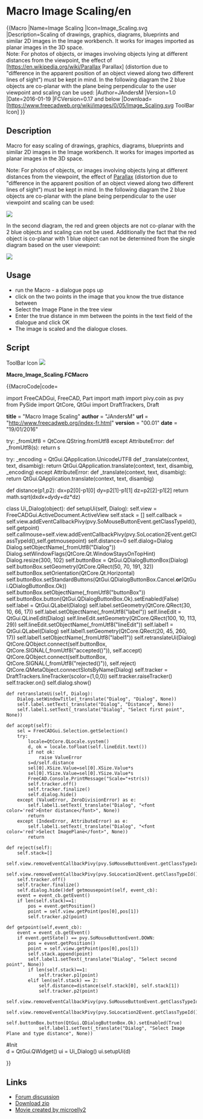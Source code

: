 # Macro Image Scaling/en

 {{Macro
|Name=Image Scaling
|Icon=Image_Scaling.svg
|Description=Scaling of drawings, graphics, diagrams, blueprints and similar 2D images in the Image workbench. It works for images imported as planar images in the 3D space.<br/>Note: For photos of objects, or images involving objects lying at different distances from the viewpoint, the effect of [https://en.wikipedia.org/wiki/Parallax Parallax] (distortion due to "difference in the apparent position of an object viewed along two different lines of sight") must be kept in mind. In the following diagram the 2 blue objects are co-planar with the plane being perpendicular to the user viewpoint and scaling can be used:
|Author=JAndersM
|Version=1.0
|Date=2016-01-19
|FCVersion=0.17 and below
|Download=[https://www.freecadweb.org/wiki/images/0/05/Image_Scaling.svg ToolBar Icon]
}}

## Description

Macro for easy scaling of drawings, graphics, diagrams, blueprints and similar 2D images in the Image workbench. It works for images imported as planar images in the 3D space.

Note: For photos of objects, or images involving objects lying at different distances from the viewpoint, the effect of [Parallax](https://en.wikipedia.org/wiki/Parallax) (distortion due to \"difference in the apparent position of an object viewed along two different lines of sight\") must be kept in mind. In the following diagram the 2 blue objects are co-planar with the plane being perpendicular to the user viewpoint and scaling can be used:

![](images/Perspective.png )

In the second diagram, the red and green objects are not co-planar with the 2 blue objects and scaling can not be used. Additionally the fact that the red object is co-planar with 1 blue object can not be determined from the single diagram based on the user viewpoint:

![](images/Parallax.jpg )

## Usage

-   run the Macro - a dialogue pops up
-   click on the two points in the image that you know the true distance between
-   Select the Image Plane in the tree view
-   Enter the true distance in mm between the points in the text field of the dialogue and click OK
-   The image is scaled and the dialogue closes.

## Script

ToolBar Icon ![](images/Image_Scaling.svg )

**Macro\_Image\_Scaling.FCMacro**


{{MacroCode|code=

import FreeCADGui, FreeCAD, Part
import math
import pivy.coin as pvy
from PySide import QtCore, QtGui
import DraftTrackers, Draft

__title__   = "Macro Image Scaling"
__author__  = "JAndersM"
__url__     = "http://www.freecadweb.org/index-fr.html"
__version__ = "00.01"
__date__    = "19/01/2016"

try:
    _fromUtf8 = QtCore.QString.fromUtf8
except AttributeError:
    def _fromUtf8(s):
        return s

try:
    _encoding = QtGui.QApplication.UnicodeUTF8
    def _translate(context, text, disambig):
        return QtGui.QApplication.translate(context, text, disambig, _encoding)
except AttributeError:
    def _translate(context, text, disambig):
        return QtGui.QApplication.translate(context, text, disambig)

def distance(p1,p2):
    dx=p2[0]-p1[0]
    dy=p2[1]-p1[1]
    dz=p2[2]-p1[2]
    return math.sqrt(dx*dx+dy*dy+dz*dz)
    
class Ui_Dialog(object):
    def setupUi(self, Dialog):
        self.view = FreeCADGui.ActiveDocument.ActiveView
        self.stack = []
        self.callback = self.view.addEventCallbackPivy(pvy.SoMouseButtonEvent.getClassTypeId(),self.getpoint)
        self.callmouse=self.view.addEventCallbackPivy(pvy.SoLocation2Event.getClassTypeId(),self.getmousepoint)
        self.distance=0
        self.dialog=Dialog
        Dialog.setObjectName(_fromUtf8("Dialog"))
        Dialog.setWindowFlags(QtCore.Qt.WindowStaysOnTopHint)
        Dialog.resize(300, 102)
        self.buttonBox = QtGui.QDialogButtonBox(Dialog)
        self.buttonBox.setGeometry(QtCore.QRect(50, 70, 191, 32))
        self.buttonBox.setOrientation(QtCore.Qt.Horizontal)
        self.buttonBox.setStandardButtons(QtGui.QDialogButtonBox.Cancel.__or__(QtGui.QDialogButtonBox.Ok))
        self.buttonBox.setObjectName(_fromUtf8("buttonBox"))
        self.buttonBox.button(QtGui.QDialogButtonBox.Ok).setEnabled(False)
        self.label = QtGui.QLabel(Dialog)
        self.label.setGeometry(QtCore.QRect(30, 10, 66, 17))
        self.label.setObjectName(_fromUtf8("label"))
        self.lineEdit = QtGui.QLineEdit(Dialog)
        self.lineEdit.setGeometry(QtCore.QRect(100, 10, 113, 29))
        self.lineEdit.setObjectName(_fromUtf8("lineEdit"))
        self.label1 = QtGui.QLabel(Dialog)
        self.label1.setGeometry(QtCore.QRect(20, 45, 260, 17))
        self.label1.setObjectName(_fromUtf8("label1"))
        self.retranslateUi(Dialog)
        QtCore.QObject.connect(self.buttonBox, QtCore.SIGNAL(_fromUtf8("accepted()")), self.accept)
        QtCore.QObject.connect(self.buttonBox, QtCore.SIGNAL(_fromUtf8("rejected()")), self.reject)
        QtCore.QMetaObject.connectSlotsByName(Dialog)
        self.tracker = DraftTrackers.lineTracker(scolor=(1,0,0))
        self.tracker.raiseTracker()
        self.tracker.on()
        self.dialog.show()

    def retranslateUi(self, Dialog):
        Dialog.setWindowTitle(_translate("Dialog", "Dialog", None))
        self.label.setText(_translate("Dialog", "Distance", None))
        self.label1.setText(_translate("Dialog", "Select first point", None))
        
    def accept(self):
        sel = FreeCADGui.Selection.getSelection()
        try:
            locale=QtCore.QLocale.system()
            d, ok = locale.toFloat(self.lineEdit.text())
            if not ok:
                raise ValueError
            s=d/self.distance
            sel[0].XSize.Value=sel[0].XSize.Value*s
            sel[0].YSize.Value=sel[0].YSize.Value*s
            FreeCAD.Console.PrintMessage("Scale="+str(s))
            self.tracker.off()
            self.tracker.finalize()
            self.dialog.hide()
        except (ValueError, ZeroDivisionError) as e:
            self.label1.setText(_translate("Dialog", "<font color='red'>Enter distance</font>", None))
            return
        except (IndexError, AttributeError) as e:
            self.label1.setText(_translate("Dialog", "<font color='red'>Select ImagePlane</font>", None))
            return
        
    def reject(self):
        self.stack=[]
        self.view.removeEventCallbackPivy(pvy.SoMouseButtonEvent.getClassTypeId(),self.callback)
        self.view.removeEventCallbackPivy(pvy.SoLocation2Event.getClassTypeId(),self.callmouse)
        self.tracker.off()
        self.tracker.finalize()
        self.dialog.hide()def getmousepoint(self, event_cb):
        event = event_cb.getEvent()
        if len(self.stack)==1:
            pos = event.getPosition()
            point = self.view.getPoint(pos[0],pos[1])
            self.tracker.p2(point)
               
    def getpoint(self,event_cb):
        event = event_cb.getEvent()           
        if event.getState() == pvy.SoMouseButtonEvent.DOWN:
            pos = event.getPosition()
            point = self.view.getPoint(pos[0],pos[1])
            self.stack.append(point)
            self.label1.setText(_translate("Dialog", "Select second point", None))
            if len(self.stack)==1:
                self.tracker.p1(point)
            elif len(self.stack) == 2:
                self.distance=distance(self.stack[0], self.stack[1])
                self.tracker.p2(point)
                self.view.removeEventCallbackPivy(pvy.SoMouseButtonEvent.getClassTypeId(),self.callback)
                self.view.removeEventCallbackPivy(pvy.SoLocation2Event.getClassTypeId(),self.callmouse)
                self.buttonBox.button(QtGui.QDialogButtonBox.Ok).setEnabled(True)
                self.label1.setText(_translate("Dialog", "Select Image Plane and type distance", None))
                
#Init               
d = QtGui.QWidget()
ui = Ui_Dialog()
ui.setupUi(d)
        
}}

## Links

-   [Forum discussion](http://forum.freecadweb.org/viewtopic.php?f=22&t=13877)
-   [Download zip](http://forum.freecadweb.org/download/file.php?id=19542)
-   [Movie created by microelly2](https://youtu.be/2iFE40uHrA8)




